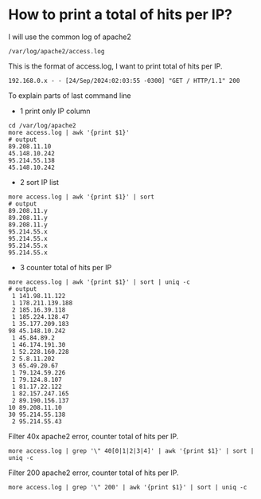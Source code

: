 # How to print a total of hits per IP?

I will use the common log of apache2
```
/var/log/apache2/access.log
```

This is the format of access.log, I want to print total of hits per IP.
```
192.168.0.x - - [24/Sep/2024:02:03:55 -0300] "GET / HTTP/1.1" 200
```

To explain parts of last command line
- 1 print only IP column
```
cd /var/log/apache2
more access.log | awk '{print $1}'
# output
89.208.11.10
45.148.10.242
95.214.55.138
45.148.10.242
```

- 2 sort IP list
```
more access.log | awk '{print $1}' | sort
# output
89.208.11.y
89.208.11.y
89.208.11.y
95.214.55.x
95.214.55.x
95.214.55.x
95.214.55.x
```

- 3 counter total of hits per IP
```
more access.log | awk '{print $1}' | sort | uniq -c
# output
 1 141.98.11.122
 1 178.211.139.188
 2 185.16.39.118
 1 185.224.128.47
 1 35.177.209.183
98 45.148.10.242
 1 45.84.89.2
 1 46.174.191.30
 1 52.228.160.228
 2 5.8.11.202
 3 65.49.20.67
 1 79.124.59.226
 1 79.124.8.107
 1 81.17.22.122
 1 82.157.247.165
 2 89.190.156.137
10 89.208.11.10
30 95.214.55.138
 2 95.214.55.43
 ```

Filter 40x apache2 error, counter total of hits per IP.
```
more access.log | grep '\" 40[0|1|2|3|4]' | awk '{print $1}' | sort | uniq -c
```

Filter 200 apache2 error, counter total of hits per IP.
```
more access.log | grep '\" 200' | awk '{print $1}' | sort | uniq -c
```
